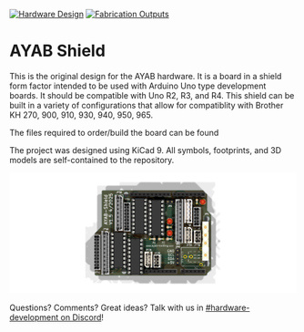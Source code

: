 [![Hardware Design](https://github.com/AllYarnsAreBeautiful/ayab-hardware/actions/workflows/ayab-esp32-design.yml/badge.svg?branch=main)](https://github.com/AllYarnsAreBeautiful/ayab-hardware/actions/workflows/ayab-shield-design.yml)
[![Fabrication Outputs](https://github.com/AllYarnsAreBeautiful/ayab-hardware/actions/workflows/ayab-esp32-documentation.yml/badge.svg)](https://github.com/AllYarnsAreBeautiful/ayab-hardware/actions/workflows/ayab-shield-documentation.yml)

# AYAB Shield
This is the original design for the AYAB hardware. It is a board in a shield form factor intended to be used with Arduino Uno type development boards. It should be compatible with Uno R2, R3, and R4. 
This shield can be built in a variety of configurations that allow for compatiblity with Brother KH 270, 900, 910, 930, 940, 950, 965.

The files required to order/build the board can be found 

The project was designed using KiCad 9. All symbols, footprints, and 3D models are self-contained to the repository.

![Live Render](Reference/top.png)

Questions? Comments? Great ideas? Talk with us in [#hardware-development on Discord](https://discord.gg/A8KE3jcCn2)!